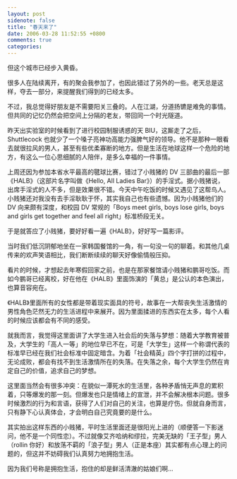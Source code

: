 ```yaml
---
layout: post
sidenote: false
title: "春天来了"
date: 2006-03-28 11:52:55 +0800
comments: true
categories:
---
```


但这个城市已经步入黄昏。

很多人在陆续离开，有的聚会我参加了，也因此错过了另外的一些。老天总是这样，夺去一部分，来提醒我们得到的已经太多。

不过，我总觉得好朋友是不需要阳关三叠的。人在江湖，分道扬镳是难免的事情。但共同的记忆仍然会把空间上分隔的老友，带回同一个时光隧道。

昨天出实验室的时候看到了进行校园制服诱惑的天 BIU，这厮走了之后，Shuttlecock 也就少了一个嗓子亮神功高能力强脾气好的领导。他不是那种一眼看去就很拉风的男人，甚至有些优柔寡断的地方。但是生活在地球这样一个危险的地方，有这么一位心思细腻的人陪伴，是多么幸福的一件事情。

上周还因为参加本省水平最高的毽球比赛，错过了小贱猪的 DV 三部曲的最后一部《HALB》（这部片名字叫做《Hello, All Ladies Bar》）的手淫式。据小贱猪说，出席手淫式的人不多，但是效果很不错。今天中午吃饭的时候又遇见了这帮鸟人。小贱猪还对我没有去手淫耿耿于怀，其实我自己也有些遗憾。因为小贱猪他们的 DV 向来颇有深度，和校园 DV 常规的「Boys meet girls, boys lose girls, boys and girls get together and feel all right」标准桥段无关。

于是就答应了小贱猪，要好好看一遍《HALB》，好好写一篇影评。

当时我们低沉阴郁地坐在一家韩国餐馆的一角，有一句没一句的聊着。和其他几桌传来的欢声笑语相比，我们断断续续的聊天好像偷情般压抑。

看片的时候，才想起去年寒假回家之前，也是在那家餐馆请小贱猪和鹏哥吃饭。而如今鹏哥已经离校，好在他在《HALB》里面饰演的「黄总」是公认的本色演出，也算音容宛在。

《HALB》里面所有的女性都是带着现实面具的符号，故事在一大帮丧失生活激情的男性角色茫然无力的生活进程中来展开。因为里面揉进的东西实在太多，每个人看的时候应该都会有不同的感受。

就我而言，我觉得这里面讲了大学生进入社会后的失落与梦想：随着大学教育被普及，大学生的「高人一等」的地位早已不在，可是「大学生」这样一个称谓代表的标准早已经在我们社会标准中固定暗含。为着「社会精英」四个字打拼的过程中，无论成败，都会有找不到生活激情所在的失落。在失落之余，每个大学生仍然在肯定自己的价值，追求自己的梦想。

这里面当然会有很多冲突：在貌似一潭死水的生活里，各种矛盾悄无声息的累积着，只等爆发的那一刻。但爆发也只是情绪上的宣泄，并不会解决根本问题。很多时候激烈的行为和言语，获得了人们对自己的关注，也算是疗伤。但就自身而言，只有静下心认真体会，才会明白自己究竟要的是什么。

其实拍出这样东西的小贱猪，平时生活里面还是很阳光上进的（顺便答一下影迷问，他不是一个同性恋）。不过就像艾齐哈纳和缪拉，完美无缺的「王子型」男人（rollin 你好）和放荡不羁的「浪子型」男人（正是本座）其实都有点心理上的问题的，但这并不妨碍我们认真努力地拥抱生活。

因为我们号称是拥抱生活，抱住的却是鲜活清澈的姑娘们啊...



